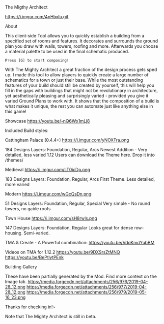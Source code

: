 The Migthy Architect

https://i.imgur.com/4nHbxIu.gif

About

This client-side Tool allows you to quickly establish a building from a specified set of rooms and features. It decorates and surrounds the ground plan you draw with walls, towers, roofing and more. Afterwards you choose a material palette to be used in the final schematic produced.


    Press [G] to start composing!


With The Mighty Architect a great fraction of the design process gets sped up. I made this tool to allow players to quickly create a large number of schematics for a town or just their base. While the most outstanding features of your build should still be created by yourself, this will help you fill in the gaps with buildings that might not be revolutionary in architecture, yet aesthetically pleasing and surprisingly varied - provided you give it varied Ground Plans to work with.
It shows that the composition of a build is what makes it unique, the rest you can automate just like anything else in this game!

Showcase
https://youtu.be/-nQ6Wx1mLj8

Included Build styles:

Cattingham Palace (0.4.4+)
https://i.imgur.com/yNOXFra.png

184 Designs
Layers: Foundation, Regular, Arcs
Newest Addition - Very detailed, less varied
1.12 Users can download the Theme here. Drop it into <Instance Folder>/themes/

Medieval
https://i.imgur.com/LT0icDp.png

183 Designs
Layers: Foundation, Regular, Arcs
First Theme. Less detailed, more varied

Modern
https://i.imgur.com/wGcQsDn.png

51 Designs
Layers: Foundation, Regular, Special
Very simple - No round towers, no gable roofs

Town House
https://i.imgur.com/sH8rwls.png

147 Designs
Layers: Foundation, Regular
Looks great for dense row-housing. Semi-varied.

TMA & Create - A Powerful combination:
https://youtu.be/VdoKmdYubBM

Videos on TMA for 1.12.2
https://youtu.be/9DXSrsZtMNQ
https://youtu.be/BePtlytPEnk

Building Gallery

These have been partially generated by the Mod. Find more context on the Image tab.
https://media.forgecdn.net/attachments/256/976/2019-04-28_12.png
https://media.forgecdn.net/attachments/256/977/2019-04-28_12.png
https://media.forgecdn.net/attachments/256/979/2019-05-16_23.png

Thanks for checking in!~

Note that The Mighty Architect is still in beta.
